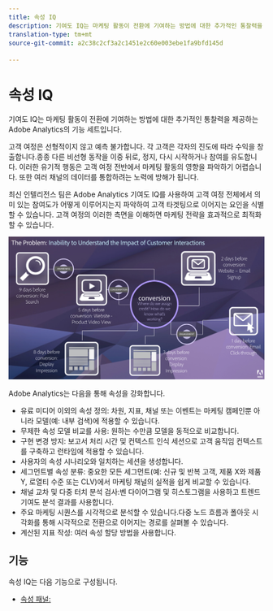 ```yaml
---
title: 속성 IQ
description: 기여도 IQ는 마케팅 활동이 전환에 기여하는 방법에 대한 추가적인 통찰력을 제공하는 Adobe Analytics의 기능 세트입니다.
translation-type: tm+mt
source-git-commit: a2c38c2cf3a2c1451e2c60e003ebe1fa9bfd145d

---
```



# 속성 IQ

기여도 IQ는 마케팅 활동이 전환에 기여하는 방법에 대한 추가적인 통찰력을 제공하는 Adobe Analytics의 기능 세트입니다.

고객 여정은 선형적이지 않고 예측 불가합니다. 각 고객은 각자의 진도에 따라 수익을 창출합니다.종종 다른 비선형 동작을 이중 뒤로, 정지, 다시 시작하거나 참여를 유도합니다. 이러한 유기적 행동은 고객 여정 전반에서 마케팅 활동의 영향을 파악하기 어렵습니다. 또한 여러 채널의 데이터를 통합하려는 노력에 방해가 됩니다.

최신 인텔리전스 팀은 Adobe Analytics 기여도 IQ를 사용하여 고객 여정 전체에서 의미 있는 참여도가 어떻게 이루어지는지 파악하여 고객 타겟팅으로 이어지는 요인을 식별할 수 있습니다. 고객 여정의 이러한 측면을 이해하면 마케팅 전략을 효과적으로 최적화할 수 있습니다.

![기여도 IQ 문제](c-panels/attribution/assets/attribution_iq_problem.png)

Adobe Analytics는 다음을 통해 속성을 강화합니다.

* 유료 미디어 이외의 속성 정의: 차원, 지표, 채널 또는 이벤트는 마케팅 캠페인뿐 아니라 모델(예: 내부 검색)에 적용할 수 있습니다.
* 무제한 속성 모델 비교를 사용: 원하는 수만큼 모델을 동적으로 비교합니다.
* 구현 변경 방지: 보고서 처리 시간 및 컨텍스트 인식 세션으로 고객 움직임 컨텍스트를 구축하고 런타임에 적용할 수 있습니다.
* 사용자의 속성 시나리오와 일치하는 세션을 생성합니다.
* 세그먼트별 속성 분류: 중요한 모든 세그먼트(예: 신규 및 반복 고객, 제품 X와 제품 Y, 로열티 수준 또는 CLV)에서 마케팅 채널의 실적을 쉽게 비교할 수 있습니다.
* 채널 교차 및 다중 터치 분석 검사:벤 다이어그램 및 히스토그램을 사용하고 트렌드 기여도 분석 결과를 사용합니다.
* 주요 마케팅 시퀀스를 시각적으로 분석할 수 있습니다.다중 노드 흐름과 폴아웃 시각화를 통해 시각적으로 전환으로 이어지는 경로를 살펴볼 수 있습니다.
* 계산된 지표 작성: 여러 속성 할당 방법을 사용합니다.

## 기능

속성 IQ는 다음 기능으로 구성됩니다.

* [속성 패널:](c-panels/attribution/attribution.md)
